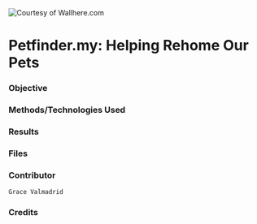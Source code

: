 
<img src="https://c.wallhere.com/photos/e7/0c/1920x1200_px_animals_cats_dog-729051.jpg!d" alt="Courtesy of Wallhere.com" />

# Petfinder.my:  Helping Rehome Our Pets

### Objective

### Methods/Technologies Used

### Results

### Files

### Contributor
```Grace Valmadrid```

### Credits
